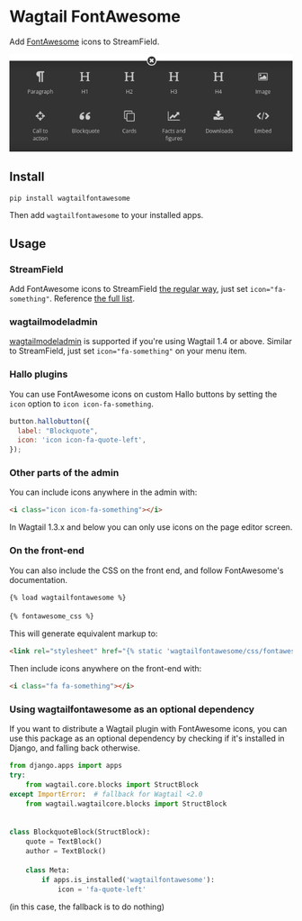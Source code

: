 Wagtail FontAwesome
====================

Add [FontAwesome](https://github.com/FortAwesome/Font-Awesome) icons to StreamField.

![Screenshot](screenshot.png)

Install
-------

```shell
pip install wagtailfontawesome
```

Then add `wagtailfontawesome` to your installed apps.

Usage
-----

### StreamField

Add FontAwesome icons to StreamField [the regular way](http://docs.wagtail.io/en/latest/topics/streamfield.html#basic-block-types), just set `icon="fa-something"`. Reference [the full list](http://fontawesome.io/icons/).

### wagtailmodeladmin

[wagtailmodeladmin](https://github.com/rkhleics/wagtailmodeladmin) is supported if you're using Wagtail 1.4 or above. Similar to StreamField, just set `icon="fa-something"` on your menu item.

### Hallo plugins

You can use FontAwesome icons on custom Hallo buttons by setting the `icon` option to `icon icon-fa-something`.

```javascript
button.hallobutton({
  label: "Blockquote",
  icon: 'icon icon-fa-quote-left',
});
```

### Other parts of the admin

You can include icons anywhere in the admin with:

```html
<i class="icon icon-fa-something"></i>
```

In Wagtail 1.3.x and below you can only use icons on the page editor screen.

### On the front-end

You can also include the CSS on the front end, and follow FontAwesome's documentation.

```html
{% load wagtailfontawesome %}

{% fontawesome_css %}
```

This will generate equivalent markup to:

```html
<link rel="stylesheet" href="{% static 'wagtailfontawesome/css/fontawesome.css' %}">
```

Then include icons anywhere on the front-end with:

```html
<i class="fa fa-something"></i>
```

### Using wagtailfontawesome as an optional dependency

If you want to distribute a Wagtail plugin with FontAwesome icons, you can use this package as an optional dependency by checking if it's installed in Django, and falling back otherwise.

```python
from django.apps import apps
try:
    from wagtail.core.blocks import StructBlock
except ImportError:  # fallback for Wagtail <2.0
    from wagtail.wagtailcore.blocks import StructBlock


class BlockquoteBlock(StructBlock):
    quote = TextBlock()
    author = TextBlock()

    class Meta:
        if apps.is_installed('wagtailfontawesome'):
            icon = 'fa-quote-left'
```

(in this case, the fallback is to do nothing)
